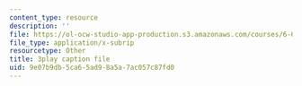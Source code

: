 ```yaml
---
content_type: resource
description: ''
file: https://ol-ocw-studio-app-production.s3.amazonaws.com/courses/6-00-introduction-to-computer-science-and-programming-fall-2008/9e07b9db5ca65ad98a5a7ac057c87fd0_Pfo7r6bjSqI.vtt
file_type: application/x-subrip
resourcetype: Other
title: 3play caption file
uid: 9e07b9db-5ca6-5ad9-8a5a-7ac057c87fd0
---
```

